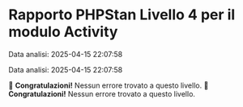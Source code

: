 # Rapporto PHPStan Livello 4 per il modulo Activity

Data analisi: 2025-04-15 22:07:58

Data analisi: 2025-04-15 22:07:58

🎉 **Congratulazioni!** Nessun errore trovato a questo livello.
🎉 **Congratulazioni!** Nessun errore trovato a questo livello.
